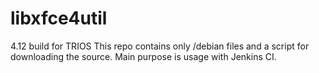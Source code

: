 # libxfce4util
4.12 build for TRIOS
This repo contains only /debian files and a script for downloading the source. Main purpose is usage with Jenkins CI.
